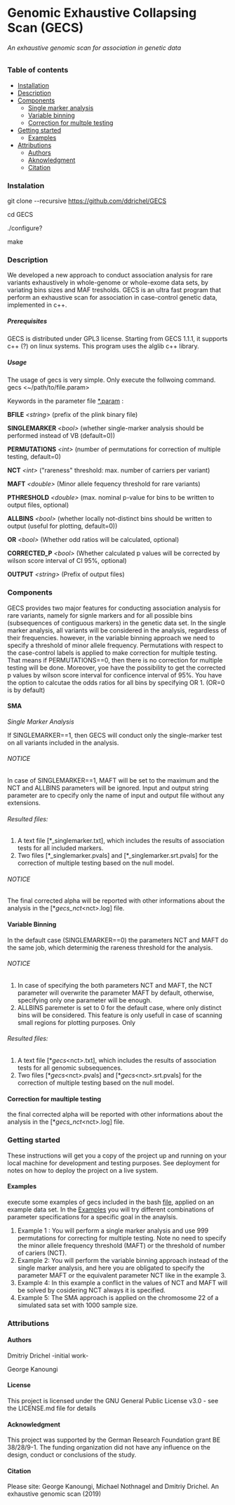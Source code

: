 
# Genomic Exhaustive Collapsing Scan (GECS)
 ###### _An exhaustive genomic scan for association in genetic data_

### Table of contents
* [Installation](#Instalation)
* [Description](#Description)
* [Components](#Components)
  * [Single marker analysis](#SMA)
  * [Variable binning](#VB)
  * [Correction for multple testing](#Correction)
* [Getting started](#Getting)
  * [Examples](#Examples)
* [Attributions](#Attributions)
  * [Authors](#Authors)
  * [Aknowledgment](#Acknowledgment)
  * [Citation](#Citation)

### Instalation

git clone --recursive https://github.com/ddrichel/GECS

cd GECS

./configure?

make

### Description 
We developed a new approach to conduct association analysis for rare variants exhaustively in whole-genome or whole-exome data sets, by variating bins sizes and MAF tresholds. GECS is an ultra fast program that perform an exhaustive scan for association in case-control genetic data, implemented in c++.

##### Prerequisites

GECS is distributed under GPL3 license. Starting from GECS 1.1.1, it supports c++ (?) on linux systems.
This program uses the alglib c++ library.

##### Usage

The usage of gecs is very simple. Only execute the follwoing command.
gecs <~/path/to/file.param>

Keywords in the parameter file [\*.param](https://github.com/ddrichel/GECS/tree/master/Docs/DATA/example_1.param) :

**BFILE** _\<string\>_         (prefix of the plink binary file) 

**SINGLEMARKER**	_\<bool\>_		  (whether single-marker analysis should be performed instead of VB (default=0))   

**PERMUTATIONS**	_\<int\>_		   (number of permutations for correction of multiple testing, default=0) 

**NCT**		_\<int\>_		           ("rareness" threshold: max. number of carriers per variant)

**MAFT** _\<double\>_          (Minor allele fequency threshold for rare variants) 

**PTHRESHOLD**	_\<double\>_		  (max. nominal p-value for bins to be written to output files, optional)

**ALLBINS**		_\<bool\>_		      (whether locally not-distinct bins should be written to output (useful for plotting, default=0))

**OR**		_\<bool\>_		           (Whether odd ratios will be calculated, optional)

**CORRECTED_P** _\<bool\>_     (Whether calculated p values will be corrected by wilson score interval of CI 95%, optional) 

**OUTPUT**		_\<string\>_ 		    (Prefix of output files)

### Components

GECS provides two major features for conducting association analysis for rare variants, namely for signle markers and for all possible bins (subsequences of contiguous markers) in the genetic data set. In the single marker analysis, all variants will be considered in the analysis, regardless of their frequencies. however, in the variable binning approach we need to specify a threshold of minor allele frequency. Permutations with respect to the case-control labels is applied to make correction for multiple testing. That means if PERMUTATIONS==0, then there is no correction for multiple testing will be done. Moreover, yoe have the possibility to get the corrected p values by wilson score interval for conficence interval of 95%. You have the option to calcutae the odds ratios for all bins by specifying OR 1. (OR=0 is by default)

#### SMA 
*Single Marker Analysis*

If SINGLEMARKER==1, then GECS will conduct only the single-marker test on all variants included in the analysis.

###### *NOTICE* 

In case of SINGLEMARKER==1, MAFT will be set to the maximum and the NCT and ALLBINS parameters will be ignored.
Input and output string parameter are to cpecify only the name of input and output file without any extensions.
###### Resulted files:
1. A text file \[\*_singlemarker.txt\], which includes the results of association tests for all included markers.
2. Two files \[\*_singlemarker.pvals\] and \[\*_singlemarker.srt.pvals\] for the correction of multiple testing based on the null model.
###### *NOTICE* 

The final corrected alpha will be reported with other informations about the analysis in the \[\*_gecs_nct_\<nct\>.log\] file.

#### Variable Binning
In the default case (SINGLEMARKER==0) the parameters NCT and MAFT do the same job, which determinig the rareness threshold for the analysis.
###### *NOTICE* 
1) In case of specifying the both parameters NCT and MAFT, the NCT parameter will overwrite the parameter MAFT by default, otherwise, specifying only one parameter will be enough.
2) ALLBINS paremeter is set to 0 for the default case, where only distinct bins will be considered. This feature is only usefull in case of scanning small regions for plotting purposes.
Only 
###### Resulted files:
1. A text file \[\*_gecs_\<nct\>.txt\], which includes the results of association tests for all genomic subsequences.
2. Two files \[\*_gecs_\<nct\>.pvals\] and \[\*_gecs_\<nct\>.srt.pvals\] for the correction of multiple testing based on the null model.

#### Correction for maultiple testing

the final corrected alpha will be reported with other informations about the analysis in the \[\*_gecs_nct_\<nct\>.log\] file.

### Getting started

These instructions will get you a copy of the project up and running on your local machine for development and testing purposes. See deployment for notes on how to deploy the project on a live system.

#### Examples
execute some examples of gecs included in the bash [file](https://github.com/ddrichel/GECS/blob/master/runSampleCode.sh), applied on an example data set. 
In the [Examples](https://github.com/ddrichel/GECS/tree/master/Docs/DATA) you will try different combinations of parameter specifications for a specific goal in the anaylsis.
1) Example 1 : You will perform a single marker analysis and use 999 permutations for correcting for multiple testing. Note no need to specify the minor allele frequency threshold (MAFT) or the threshold of number of cariers (NCT).
2) Example 2: You will perform the variable binning approach instead of the single marker analysis, and here you are obligated to specify the parameter MAFT or the equivalent parameter NCT like in the example 3.
3) Example 4: In this example a conflict in the values of NCT and MAFT will be solved by cosidering NCT always it is specified.
4) Example 5: The SMA approach is applied on the chromosome 22 of a simulated sata set with 1000 sample size.

### Attributions

#### Authors
Dmitriy Drichel -initial work-

George Kanoungi

#### License
This project is licensed under the GNU General Public License v3.0 - see the LICENSE.md file for details

#### Acknowledgment
This project was supported by the German Research Foundation grant BE 38/28/9-1. The funding organization did not have any influence on the design, conduct or conclusions of the study.

#### Citation
Please site: George Kanoungi, Michael Nothnagel and Dmitriy Drichel. An exhaustive genomic scan (2019)


